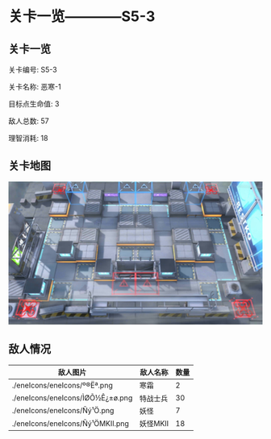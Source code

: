 # 关卡一览————S5-3


## 关卡一览

关卡编号: S5-3

关卡名称: 恶寒-1

目标点生命值: 3

敌人总数: 57

理智消耗: 18


## 关卡地图
![S5-3](./oprMap/S5-3.png)

## 敌人情况

| 敌人图片 | 敌人名称 | 数量  |
|---------|-----|-----|
| ./eneIcons/eneIcons/º®Ëª.png| 寒霜  |   2  |
| ./eneIcons/eneIcons/ÌØÕ½Ê¿±ø.png| 特战士兵  |   30  |
| ./eneIcons/eneIcons/Ñý¹Ö.png| 妖怪  |   7  |
| ./eneIcons/eneIcons/Ñý¹ÖMKII.png| 妖怪MKII  |   18  |
